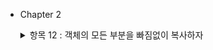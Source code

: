 - Chapter 2
    <details>
    <summary>항목 12 : 객체의 모든 부분을 빠짐없이 복사하자</summary>

    복사 생성자, 복사 대입 연산자 사용시에 직접 만들때는 모든 부분을 복사하도록 하자.

    클래스에 변화가 생겼을시에는 그 변화를 복사 생성자, 복사 대입 연산자에 적용시키자.(물론 다른 부분도 마찬가지)

    상속시에도 문제가 생긴다. 파생클래스 복사할시 기본클래스의 복사도 잊지 말아야 한다.

    추가) 복사 생성자로 복사 대입 연산자를 구현하거나 반대의 경우는 시도하지 말자. 복사 생성자, 복사 대입 연산자의 중복 코드는 따로 함수를 만들어서 관리하자.

    </details>